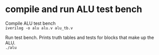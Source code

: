 # compile and run ALU test bench 

Compile ALU test bench <br> 
`iverilog -o alu alu.v alu_tb.v` <br> 

Run test bench. Prints truth tables and tests for blocks that make up the ALU.<br> 
`./alu`<br> 


    
